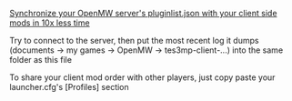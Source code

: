 [Synchronize your OpenMW server's pluginlist.json with your client side mods in 10x less time](https://openmw.org/en/)

Try to connect to the server, then put the most recent log it dumps (documents -> my games -> OpenMW -> tes3mp-client-...) into the same folder as this file

To share your client mod order with other players, just copy paste your launcher.cfg's [Profiles] section
